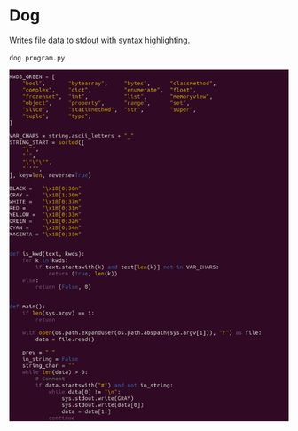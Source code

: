 # Dog

Writes file data to stdout with syntax highlighting.

`dog program.py`

![example](https://raw.githubusercontent.com/HuangPatrick16777216/dog/main/images/example.jpg)
